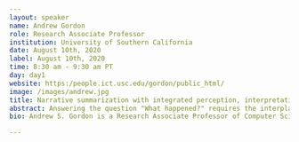 ```yaml
---
layout: speaker
name: Andrew Gordon
role: Research Associate Professor
institution: University of Southern California
date: August 10th, 2020
label: August 10th, 2020
time: 8:30 am - 9:30 am PT
day: day1
website: https:/people.ict.usc.edu/gordon/public_html/
image: /images/andrew.jpg
title: Narrative summarization with integrated perception, interpretation, and text generation
abstract: Answering the question "What happened?" requires the interplay of perception, interpretation, and language production capabilities. Recent progress in the areas of automated perception and text generation give some hope that a robust narrative summarization pipeline is on the horizon. However, a deeper understanding of the central process of interpretation is needed, along with an understanding of the role that it plays in an integrated system. In this invited talk I will describe recent work on generating narrative summaries of events in multiplayer virtual simulations, which advances our previous work on narrative summarization as applied to the classic Heider-Simmel film. 
bio: Andrew S. Gordon is a Research Associate Professor of Computer Science and Director of Interactive Narrative Research at the Institute for Creative Technologies at the University of Southern California. His research advances technologies for automatically analyzing and generating narrative interpretations of time-series data. A central aim of his research is the large-scale formalization of commonsense knowledge, and reasoning with these formalizations using logical abduction. He wrote books.

---
```

